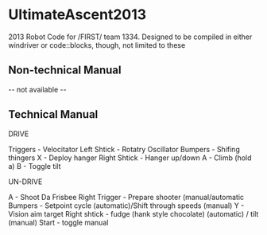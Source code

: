 UltimateAscent2013
==================

2013 Robot Code for /FIRST/ team 1334.  Designed to be compiled in either windriver or code::blocks, though, not limited to these

Non-technical Manual
--------------------

-- not available --

Technical Manual
----------------

DRIVE

Triggers - Velocitator
Left Shtick - Rotatry Oscillator
Bumpers - Shifing thingers
X - Deploy hanger
Right Shtick - Hanger up/down
A - Climb (hold a)
B - Toggle tilt

UN-DRIVE

A - Shoot Da Frisbee
Right Trigger - Prepare shooter (manual/automatic
Bumpers - Setpoint cycle (automatic)/Shift through speeds (manual)
Y - Vision aim target
Right shtick - fudge (hank style chocolate) (automatic) / tilt (manual)
Start - toggle manual